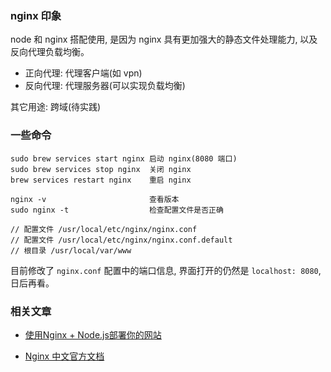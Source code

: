 ### nginx 印象

node 和 nginx 搭配使用, 是因为 nginx 具有更加强大的静态文件处理能力, 以及反向代理负载均衡。

* 正向代理: 代理客户端(如 vpn)
* 反向代理: 代理服务器(可以实现负载均衡)

其它用途: 跨域(待实践)

### 一些命令

```
sudo brew services start nginx 启动 nginx(8080 端口)
sudo brew services stop nginx  关闭 nginx
brew services restart nginx    重启 nginx

nginx -v                       查看版本
sudo nginx -t                  检查配置文件是否正确
```

```
// 配置文件 /usr/local/etc/nginx/nginx.conf
// 配置文件 /usr/local/etc/nginx/nginx.conf.default
// 根目录 /usr/local/var/www
```

目前修改了 `nginx.conf` 配置中的端口信息, 界面打开的仍然是 `localhost: 8080`, 日后再看。

### 相关文章

* [使用Nginx + Node.js部署你的网站](https://www.jianshu.com/p/717f2b88d057)

* [Nginx 中文官方文档](http://shouce.jb51.net/nginx-doc/)